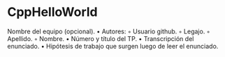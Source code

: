# CppHelloWorld
Nombre del equipo (opcional).
• Autores:
◦ Usuario github.
◦ Legajo.
◦ Apellido.
◦ Nombre.
• Número y título del TP.
• Transcripción del enunciado.
• Hipótesis de trabajo que surgen luego de leer el enunciado.
